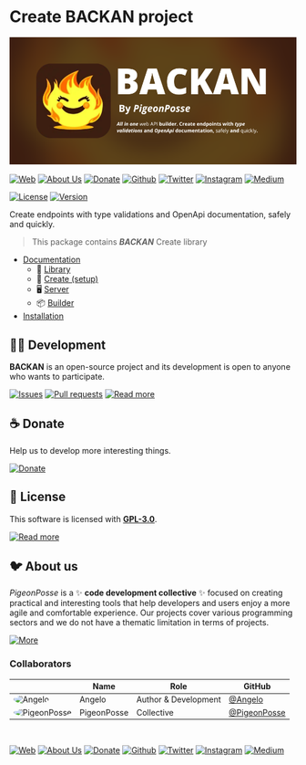 # Create BACKAN project

<!-- PIGEONPOSSE START HEADER -->

[![HEADER](https://raw.githubusercontent.com/pigeonposse/backan/main/docs/public/banner.png)](https://backan.pigeonposse.com/)

[![Web](https://img.shields.io/badge/Web-grey?style=for-the-badge&logoColor=white)](https://pigeonposse.com)
[![About Us](https://img.shields.io/badge/About%20Us-grey?style=for-the-badge&logoColor=white)](https://pigeonposse.com?popup=about)
[![Donate](https://img.shields.io/badge/Donate-pink?style=for-the-badge&logoColor=white)](https://pigeonposse.com/?popup=donate)
[![Github](https://img.shields.io/badge/Github-black?style=for-the-badge&logo=github&logoColor=white)](https://github.com/pigeonposse)
[![Twitter](https://img.shields.io/badge/Twitter-black?style=for-the-badge&logo=twitter&logoColor=white)](https://twitter.com/pigeonposse_)
[![Instagram](https://img.shields.io/badge/Instagram-black?style=for-the-badge&logo=instagram&logoColor=white)](https://www.instagram.com/pigeon.posse/)
[![Medium](https://img.shields.io/badge/Medium-black?style=for-the-badge&logo=medium&logoColor=white)](https://medium.com/@pigeonposse)

[![License](https://img.shields.io/github/license/pigeonposse/backan-monorepo?color=green&style=for-the-badge&logoColor=white)](/LICENSE)
[![Version](https://img.shields.io/npm/v/backan?color=blue&style=for-the-badge&label=Version)](https://www.npmjs.com/package/backan)

Create endpoints with type validations and OpenApi documentation, safely and quickly.


<!-- PIGEONPOSSE END HEADER -->

> This package contains **_BACKAN_** Create library

<!-- PIGEONPOSSE START INDEX -->

- [Documentation](https://backan.pigeonposse.com/)
	- 📙 [Library](https://backan.pigeonposse.com/guide/core)
	- 🏁 [Create (setup)]( https://backan.pigeonposse.com/guide/create )
	- 🖥️ [Server]( https://backan.pigeonposse.com/guide/server )
	- 📦 [Builder]( https://backan.pigeonposse.com/guide/builder )
- [Installation](https://backan.pigeonposse.com/guide/core/#installation)
<!-- PIGEONPOSSE END INDEX -->

<!-- PIGEONPOSSE START ORG -->
## 👨‍💻 Development

**BACKAN** is an open-source project and its development is open to anyone who wants to participate.

[![Issues](https://img.shields.io/badge/Issues-grey?style=for-the-badge)](https://github.com/pigeonposse/backan/issues)
[![Pull requests](https://img.shields.io/badge/Pulls-grey?style=for-the-badge)](https://github.com/pigeonposse/backan/pulls)
[![Read more](https://img.shields.io/badge/Read%20more-grey?style=for-the-badge)](https://backan.pigeonposse.com/)

## ☕ Donate

Help us to develop more interesting things.

[![Donate](https://img.shields.io/badge/Donate-grey?style=for-the-badge)](https://pigeonposse.com/?popup=donate)

## 📜 License

This software is licensed with **[GPL-3.0](/LICENSE)**.

[![Read more](https://img.shields.io/badge/Read-more-grey?style=for-the-badge)](/LICENSE)

## 🐦 About us

*PigeonPosse* is a ✨ **code development collective** ✨ focused on creating practical and interesting tools that help developers and users enjoy a more agile and comfortable experience. Our projects cover various programming sectors and we do not have a thematic limitation in terms of projects.

[![More](https://img.shields.io/badge/Read-more-grey?style=for-the-badge)](https://github.com/pigeonposse)

### Collaborators

|                                                                                    | Name        | Role         | GitHub                                         |
| ---------------------------------------------------------------------------------- | ----------- | ------------ | ---------------------------------------------- |
| <img src="https://github.com/angelespejo.png?size=72" alt="Angelo" style="border-radius:100%"/> | Angelo |   Author & Development   | [@Angelo](https://github.com/angelespejo) |
| <img src="https://github.com/PigeonPosse.png?size=72" alt="PigeonPosse" style="border-radius:100%"/> | PigeonPosse | Collective | [@PigeonPosse](https://github.com/PigeonPosse) |

<br>
<p align="center">

[![Web](https://img.shields.io/badge/Web-grey?style=for-the-badge&logoColor=white)](https://pigeonposse.com)
[![About Us](https://img.shields.io/badge/About%20Us-grey?style=for-the-badge&logoColor=white)](https://pigeonposse.com?popup=about)
[![Donate](https://img.shields.io/badge/Donate-pink?style=for-the-badge&logoColor=white)](https://pigeonposse.com/?popup=donate)
[![Github](https://img.shields.io/badge/Github-black?style=for-the-badge&logo=github&logoColor=white)](https://github.com/pigeonposse)
[![Twitter](https://img.shields.io/badge/Twitter-black?style=for-the-badge&logo=twitter&logoColor=white)](https://twitter.com/pigeonposse_)
[![Instagram](https://img.shields.io/badge/Instagram-black?style=for-the-badge&logo=instagram&logoColor=white)](https://www.instagram.com/pigeon.posse/)
[![Medium](https://img.shields.io/badge/Medium-black?style=for-the-badge&logo=medium&logoColor=white)](https://medium.com/@pigeonposse)

</p>
<!-- PIGEONPOSSE END ORG -->

<!-- PIGEONPOSSE START MARK -->
<!--
██████╗ ██╗ ██████╗ ███████╗ ██████╗ ███╗   ██╗   
██╔══██╗██║██╔════╝ ██╔════╝██╔═══██╗████╗  ██║   
██████╔╝██║██║  ███╗█████╗  ██║   ██║██╔██╗ ██║   
██╔═══╝ ██║██║   ██║██╔══╝  ██║   ██║██║╚██╗██║   
██║     ██║╚██████╔╝███████╗╚██████╔╝██║ ╚████║   
╚═╝     ╚═╝ ╚═════╝ ╚══════╝ ╚═════╝ ╚═╝  ╚═══╝   
                                                  
██████╗  ██████╗ ███████╗███████╗███████╗         
██╔══██╗██╔═══██╗██╔════╝██╔════╝██╔════╝         
██████╔╝██║   ██║███████╗███████╗█████╗           
██╔═══╝ ██║   ██║╚════██║╚════██║██╔══╝           
██║     ╚██████╔╝███████║███████║███████╗         
╚═╝      ╚═════╝ ╚══════╝╚══════╝╚══════╝         
                                                  
                                                  
                                                  
█████╗█████╗█████╗█████╗█████╗█████╗█████╗        
╚════╝╚════╝╚════╝╚════╝╚════╝╚════╝╚════╝        
                                                  
                                                  
                                                  
██████╗  █████╗  ██████╗██╗  ██╗ █████╗ ███╗   ██╗
██╔══██╗██╔══██╗██╔════╝██║ ██╔╝██╔══██╗████╗  ██║
██████╔╝███████║██║     █████╔╝ ███████║██╔██╗ ██║
██╔══██╗██╔══██║██║     ██╔═██╗ ██╔══██║██║╚██╗██║
██████╔╝██║  ██║╚██████╗██║  ██╗██║  ██║██║ ╚████║
╚═════╝ ╚═╝  ╚═╝ ╚═════╝╚═╝  ╚═╝╚═╝  ╚═╝╚═╝  ╚═══╝
                                                                      
                                                
REPOSITORY: https://github.com/pigeonposse/backan
AUTHORS: 
	- Angelo (https://github.com/angelespejo)

DEVELOPED BY Angelo 🐦🌈

-->
<!-- PIGEONPOSSE END MARK -->

